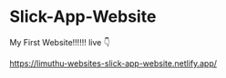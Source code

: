 # Slick-App-Website
My First Website!!!!!!
live 👇

https://limuthu-websites-slick-app-website.netlify.app/
